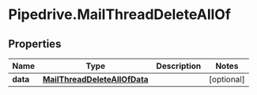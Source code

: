 # Pipedrive.MailThreadDeleteAllOf

## Properties

Name | Type | Description | Notes
------------ | ------------- | ------------- | -------------
**data** | [**MailThreadDeleteAllOfData**](MailThreadDeleteAllOfData.md) |  | [optional] 


